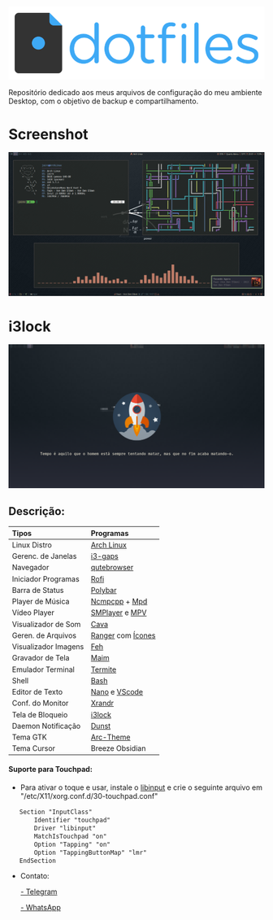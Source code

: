 <img src="home/imagens/logo.png">

Repositório dedicado aos meus arquivos de configuração do meu ambiente Desktop, com o objetivo de backup e compartilhamento.

# Screenshot

<img src="home/imagens/screenshot.png">

# i3lock

<img src="home/imagens/fortune">

## Descrição:

| Tipos               | Programas                                                                                                                           |
| :------------------ | :---------------------------------------------------------------------------------------------------------------------------------- |
| Linux Distro        | [Arch Linux](https://aur.archlinux.org/)                                                                                            |                                                                                       
| Gerenc. de Janelas  | [i3-gaps](https://github.com/Airblader/i3)                                                                                          |                                                                                             
| Navegador           | [qutebrowser](https://www.mozilla.org/pt-BR/firefox/new/)                                                                           |
| Iniciador Programas | [Rofi](https://github.com/DaveDavenport/rofi)                                                                                       |
| Barra de Status     | [Polybar](https://github.com/jaagr/polybar)                                                                                         |
| Player de Música    | [Ncmpcpp](https://rybczak.net/ncmpcpp/) + [Mpd](https://github.com/MusicPlayerDaemon/MPD)                                           |
| Vídeo Player        | [SMPlayer](https://www.smplayer.info/) e [MPV](https://mpv.io/)                                                                   |
| Visualizador de Som | [Cava](https://github.com/karlstav/cava)                                                                                            |
| Geren. de Arquivos  | [Ranger](https://github.com/ranger/ranger) com [Ícones](https://github.com/alexanderjeurissen/ranger_devicons)                      |
| Visualizador Imagens| [Feh](http://feh.finalrewind.org/)                                                                                                  |                                                                                          
| Gravador de Tela    | [Maim](https://github.com/naelstrof/maim)                                                                                           |
| Emulador Terminal   | [Termite](https://github.com/thestinger/termite)                                                                                    |
| Shell               | [Bash](https://devdocs.io/bash/)                                                                                                   |
| Editor de Texto     | [Nano](https://www.nano-editor.org/) e [VScode](https://code.visualstudio.com/)                                                     |
| Conf. do Monitor    | [Xrandr](https://wiki.archlinux.org/index.php/xrandr)                                                                               |
| Tela de Bloqueio    | [i3lock](https://i3wm.org/i3lock/)                                                                                                  |
| Daemon Notificação  | [Dunst](https://github.com/dunst-project/dunst)                                                                                     |
| Tema GTK            | [Arc-Theme](https://github.com/horst3180/arc-theme)                                                                                 |
| Tema Cursor         | Breeze Obsidian                                                                                                                     |


#### Suporte para Touchpad:

- Para ativar o toque e usar, instale o [libinput](https://wiki.archlinux.org/index.php/Libinput) e crie o seguinte arquivo em "/etc/X11/xorg.conf.d/30-touchpad.conf"

 ```
    Section "InputClass"
        Identifier "touchpad"
        Driver "libinput"
        MatchIsTouchpad "on"
        Option "Tapping" "on"
        Option "TappingButtonMap" "lmr"
    EndSection
 ```

- Contato:

  [- Telegram](https://t.me/jairoabreeu)

  [- WhatsApp](https://api.whatsapp.com/send?phone=5592994491711&text=Ol%C3%A1%2C%20sou%20o%20Jairo%20Abreu%2C%20o%20que%20deseja%3F) 
